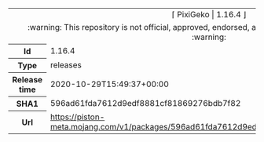 <html><table>
<tr><td colspan="2" align="center"><img width="0" height="0"><br/>⌈ PixiGeko | 1.16.4 ⌋<br/><img width="0" height="0"></td></tr>
<tr><td colspan="2" align="center"><img width="0" height="0"><br/>
:warning: This repository is not official, approved, endorsed, associated or connected with Mojang :warning:
<br/><img width="0" height="0"></td></tr>
<tr><th>Id</th><td>1.16.4</td></tr>
<tr><th>Type</th><td>releases</td></tr>
<tr><th>Release time</th><td>2020-10-29T15:49:37+00:00</td></tr>
<tr><th>SHA1</th><td>596ad61fda7612d9edf8881cf81869276bdb7f82</td></tr>
<tr><th>Url</th><td><a href="https://piston-meta.mojang.com/v1/packages/596ad61fda7612d9edf8881cf81869276bdb7f82/1.16.4.json">https://piston-meta.mojang.com/v1/packages/596ad61fda7612d9edf8881cf81869276bdb7f82/1.16.4.json</a></td></tr>